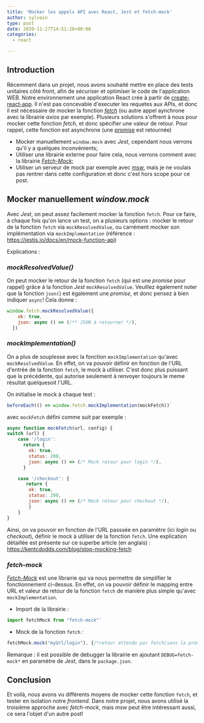 ```yaml
---
title: 'Mocker les appels API avec React, Jest et fetch-mock'
author: sylvain
type: post
date: 2020-11-27T14:51:26+00:00
categories:
  - react

---
```

## Introduction

Récemment dans un projet, nous avons souhaité mettre en place des tests unitaires côté front, afin de sécuriser et optimiser le code de l'application WEB. Notre environnement une application React crée à partir de [create-react-app](https://create-react-app.dev/docs/getting-started/).
Il n'est pas concevable d'executer les requetes aux APIs, et donc il est nécessaire de mocker la fonction [*fetch*](https://developer.mozilla.org/fr/docs/Web/API/Fetch_API) (ou autre appel aynchrone avec la librairie *axios* par exemple).
Plusieurs solutions s'offrent à nous pour mocker cette fonction *fetch*, et donc spécifier une valeur de retour. Pour rappel, cette fonction est asynchrone (une [promise](https://developer.mozilla.org/fr/docs/Web/JavaScript/Reference/Objets_globaux/Promise) est retournée)
- Mocker manuellement `window.mock` avec *Jest*, cependant nous verrons qu'il y a quelques inconvénients;
- Utiliser une librairie externe pour faire cela, nous verrons comment avec la librairie [*Fetch-Mock*](http://www.wheresrhys.co.uk/fetch-mock/);
- Utiliser un serveur de mock par exemple avec [*msw*](https://mswjs.io/), mais je ne voulais pas rentrer dans cette configuration et donc c'est hors scope pour ce post.


## Mocker manuellement *window.mock*
Avec *Jest*, on peut assez facilement mocker la fonction `fetch`.
Pour ce faire, à chaque fois qu'on lance un test, on a plusieurs options :  mocker le retour de la fonction `fetch` via  `mockResolvedValue`, ou carrément mocker son implémentation via `mockImplementation` (référence : https://jestjs.io/docs/en/mock-function-api)

Explications :

### *mockResolvedValue()*
On peut mocker le retour de la fonction `fetch` (qui est une *promise* pour rappel) grâce à la fonction *Jest* `mockResolvedValue`. Veuillez également noter que la fonction `json(`) est également une *promise*, et donc pensez à bien indiquer `async`!
Cela donne :

```javascript
window.fetch.mockResolvedValue({
    ok: true,
    json: async () => (/** JSON à retourner */),
  })
```

### *mockImplementation()*

On a plus de souplesse avec la fonction `mockImplementation` qu'avec `mockResolvedValue`.
En effet, on va pouvoir définir en fonction de l'URL d'entrée de la fonction `fetch`, le mock à utiliser. C'est donc plus puissant que la précédente, qui autorise seulement à renvoyer toujours le meme résultat quelquesoit l'URL.

On initialise le mock à chaque test :
```javascript
beforeEach(() => window.fetch.mockImplementation(mockFetch))`
```

avec `mockFetch` défini comme suit par exemple :

```javascript
async function mockFetch(url, config) {
switch (url) {
    case '/login':
      return {
        ok: true,
        status: 200,
        json: async () => (/* Mock retour pour login */),
      }

    case '/checkout': {
       return {
        ok: true,
        status: 200,
        json: async () => (/* Mock retour pour checkout */),
        }
    }
}
```
Ainsi, on va pouvoir en fonction de l'URL passsée en paramètre (ici *login* ou *checkout*), définir le mock à utiliser de la fonction `fetch`.
Une explication détaillée est présente sur ce superbe article (en anglais) : https://kentcdodds.com/blog/stop-mocking-fetch


### *fetch-mock*

[*Fetch-Mock*](http://www.wheresrhys.co.uk/fetch-mock/) est une librairie qui va nous permettre de simplifier le fonctionnement ci-dessus. En effet, on va pouvoir définir le mapping entre URL et valeur de retour de la fonction `fetch` de manière plus simple qu'avec `mockImplementation`.

- Import de la librairie :

```javascript
import fetchMock from "fetch-mock"`
```
- Mock de la fonction `fetch` : 
```javascript
fetchMock.mock("myUrl/login"), {/*retour attendu par fetch(sans la promise*/}`
```
Remarque : il est possible de debugger la librairie en ajoutant `DEBUG=fetch-mock*` en paramètre de *Jest*, dans le `package.json`.

## Conclusion

Et voilà, nous avons vu différents moyens de mocker cette fonction `fetch`, et tester en isolation notre *frontend*. Dans notre projet, nous avons utilisé la troisième approche avec *fetch-mock*, mais *msw* peut être intéressant aussi, ce sera l'objet d'un autre post!